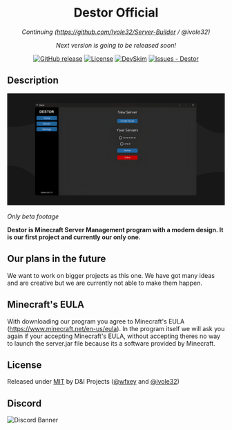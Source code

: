 <div align="center">
  
# Destor Official

*Continuing (https://github.com/Ivole32/Server-Builder / @ivole32)*

*Next version is going to be released soon!*

[![GitHub release](https://img.shields.io/github/release/wfxey/Destor?include_prereleases=&sort=semver&color=blue)](https://github.com/wfxey/Destor/releases/)
[![License](https://img.shields.io/badge/License-MIT-blue)](#license)
[![DevSkim](https://github.com/wfxey/Destor/actions/workflows/devskim.yml/badge.svg)](https://github.com/wfxey/Destor/actions/workflows/devskim.yml)
[![issues - Destor](https://img.shields.io/github/issues/wfxey/Destor)](https://github.com/wfxey/Destor/issues)

</div>

## Description

<img src="https://raw.githubusercontent.com/wfxey/wfxey/main/Picture.png">

*Only beta footage*

**Destor is Minecraft Server Management program with a modern design. It is our first project and currently our only one.**

## Our plans in the future
We want to work on bigger projects as this one. We have got many ideas and are creative but we are currently not able to make them happen.

## Minecraft's EULA

With downloading our program you agree to Minecraft's EULA (https://www.minecraft.net/en-us/eula).
In the program itself we will ask you again if your accepting Minecraft's EULA, without accepting theres no way to launch the server.jar file because its a software provided by Minecraft.

## License

Released under [MIT](/LICENSE) by D&I Projects ([@wfxey](https://github.com/wfxey) and [@ivole32](https://github.com/ivole32))

## Discord
![Discord Banner](https://discord.com/api/guilds/1230908371490570314/widget.png?style=banner2)
